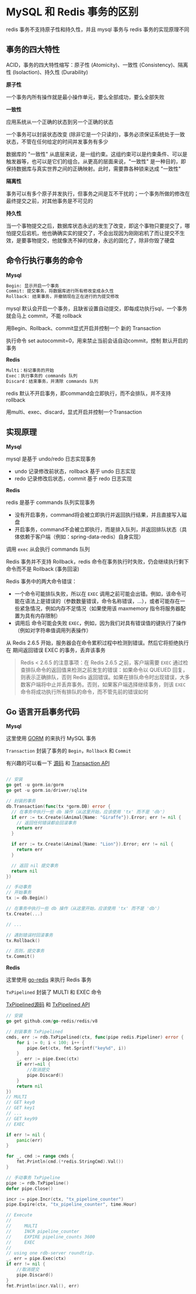 # MySQL 和 Redis 事务的区别

redis 事务不支持原子性和持久性，并且 mysql 事务与 redis 事务的实现原理不同

## 事务的四大特性

ACID，事务的四大特性缩写：原子性 (Atomicity)、一致性 (Consistency)、隔离性 (Isolaction)、持久性 (Durability)

**原子性**

一个事务内所有操作就是最小操作单元，要么全部成功，要么全部失败

**一致性**

应用系统从一个正确的状态到另一个正确的状态

一个事务可以封装状态改变 (除非它是一个只读的)，事务必须保证系统处于一致状态，不管在任何给定的时间并发事务有多少
 
数据库的 "一致性" 从底层来说，是一组约束。这组约束可以是约束条件、可以是触发器等，也可以是它们的组合。从更高的层面来说，"一致性" 是一种目的，即保持数据库与真实世界之间的正确映射。此时，需要靠各种锁来达成 "一致性"

**隔离性**

事务可以有多个原子并发执行，但事务之间是互不干扰的；一个事务所做的修改在最终提交之前，对其他事务是不可见的

**持久性**

当一个事物提交之后，数据库状态永远的发生了改变，即这个事物只要提交了，哪怕提交后宕机，他也确确实实的提交了，不会出现因为刚刚宕机了而让提交不生效，是要事物提交，他就像洗不掉的纹身，永远的固化了，除非你毁了硬盘


## 命令行执行事务的命令

**Mysql**

```bash
Begin: 显示开启一个事务
Commit: 提交事务，将数据库进行所有修改变成永久性
Rollback: 结束事务，并撤销现在正在进行的为提交修改
```

mysql 默认会开启一个事务，且缺省设置自动提交，即每成功执行sql，一个事务就会马上 commit，不能 rollback

用Begin、Rollback、commit显式开启并控制一个 新的 Transaction

执行命令 set autocommit=0，用来禁止当前会话自动commit，控制 默认开启的事务

**Redis**

```bash
Multi：标记事务的开始
Exec：执行事务的 commands 队列
Discard：结束事务，并清除 commands 队列
```

redis 默认不开启事务，即command会立即执行，而不会排队，并不支持rollback

用multi、exec、discard，显式开启并控制一个Transaction

## 实现原理

**Mysql**

mysql 是基于 undo/redo 日志实现事务
- undo 记录修改前状态，rollback 基于 undo 日志实现
- redo 记录修改后状态，commit 基于 redo 日志实现

**Redis**

redis 是基于 commands 队列实现事务
- 没有开启事务，command将会被立即执行并返回执行结果，并且直接写入磁盘
- 开启事务，command不会被立即执行，而是排入队列，并返回排队状态（具体依赖于客户端（例如：spring-data-redis）自身实现）
  
调用 `exec` 从会执行 commands 队列

Redis 事务并不支持 Rollback，redis 命令在事务执行时失败，仍会继续执行剩下命令而不是 Rollback (事务回滚)

Redis 事务中的两大命令错误：
- 一个命令可能排队失败，所以在 `EXEC` 调用之前可能会出错。例如，该命令可能在语法上是错误的（参数数量错误，命令名称错误，...），或者可能存在一些紧急情况，例如内存不足情况（如果使用该 maxmemory 指令将服务器配置为具有内存限制）
- 调用后 命令可能会失败 `EXEC`，例如，因为我们对具有错误值的键执行了操作（例如对字符串值调用列表操作）

从 Redis 2.6.5 开始，服务器会在命令累积过程中检测到错误。然后它将拒绝执行在 期间返回错误 EXEC 的事务，丢弃该事务

> Redis < 2.6.5 的注意事项：在 Redis 2.6.5 之前，客户端需要 `EXEC` 通过检查排队命令的返回值来检测之前发生的错误：如果命令以 QUEUED 回复，则表示正确排队，否则 Redis 返回错误。如果在排队命令时出现错误，大多数客户端将中止并丢弃事务。否则，如果客户端选择继续事务，则该 `EXEC` 命令将成功执行所有排队的命令，而不管先前的错误如何

## Go 语言开启事务代码

**Mysql**

这里使用 [GORM](https://gorm.io/zh_CN/docs/) 的来执行 MySQL 事务

`Transaction` 封装了事务的 `Begin`，`Rollback` 和 `Commit`

有兴趣的可以看一下 [源码](https://github.com/go-gorm/gorm/blob/v1.23.4/finisher_api.go#L543) 和 [Transaction API](https://pkg.go.dev/gorm.io/gorm#DB.Transaction)

```go

// 安装
go get -u gorm.io/gorm
go get -u gorm.io/driver/sqlite

// 封装的事务
db.Transaction(func(tx *gorm.DB) error {
  // 在事务中执行一些 db 操作（从这里开始，应该使用 'tx' 而不是 'db'）
  if err := tx.Create(&Animal{Name: "Giraffe"}).Error; err != nil {
    // 返回任何错误都会回滚事务
    return err
  }

  if err := tx.Create(&Animal{Name: "Lion"}).Error; err != nil {
    return err
  }

  // 返回 nil 提交事务
  return nil
})

// 手动事务
// 开始事务
tx := db.Begin()

// 在事务中执行一些 db 操作（从这里开始，应该使用 'tx' 而不是 'db'）
tx.Create(...)

// ...

// 遇到错误时回滚事务
tx.Rollback()

// 否则，提交事务
tx.Commit()
```


**Redis**

这里使用 [go-redis](https://redis.uptrace.dev/guide/#why-go-redis) 来执行 Redis 事务 

`TxPipelined` 封装了 MULTI 和 EXEC 命令

[TxPipelined源码](https://github.com/go-redis/redis/blob/v8.11.5/redis.go#L633) 和 [TxPipelined API](https://pkg.go.dev/github.com/go-redis/redis/v8#Client.TxPipelined)

```go
// 安装
go get github.com/go-redis/redis/v8

// 封装事务 TxPipelined
cmds, err := rdb.TxPipelined(ctx, func(pipe redis.Pipeliner) error {
	for i := 0; i < 100; i++ {
		pipe.Get(ctx, fmt.Sprintf("key%d", i))
	}
    _, err := pipe.Exec(ctx)
    if err!=nil {
        //取消提交
        pipe.Discard()
    }
	return nil
})
// MULTI
// GET key0
// GET key1
// ...
// GET key99
// EXEC

if err != nil {
	panic(err)
}

for _, cmd := range cmds {
    fmt.Println(cmd.(*redis.StringCmd).Val())
}

// 手动事务 TxPipeline
pipe := rdb.TxPipeline()
defer pipe.Close()

incr := pipe.Incr(ctx, "tx_pipeline_counter")
pipe.Expire(ctx, "tx_pipeline_counter", time.Hour)

// Execute
//
//     MULTI
//     INCR pipeline_counter
//     EXPIRE pipeline_counts 3600
//     EXEC
//
// using one rdb-server roundtrip.
_, err = pipe.Exec(ctx)
if err != nil {
    //取消提交
    pipe.Discard()
}
fmt.Println(incr.Val(), err)
```